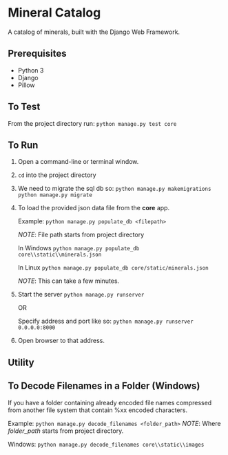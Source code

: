 # Mineral Catalog
A catalog of minerals, built with the Django Web Framework.

## Prerequisites
 - Python 3
 - Django
 - Pillow
    
## To Test
From the project directory run:
    `python manage.py test core`

## To Run
1. Open a command-line or terminal window.
2. `cd` into the project directory
3. We need to migrate the sql db so:
    `python manage.py makemigrations`
    `python manage.py migrate`
4. To load the provided json data file from the **core** app.
    
    Example:
    `python manage.py populate_db <filepath>`
    
    *NOTE*: File path starts from project directory
    
    In Windows
    `python manage.py populate_db core\\static\\minerals.json`
    
    In Linux
    `python manage.py populate_db core/static/minerals.json`
    
    *NOTE*: This can take a few minutes.
    
5. Start the server
    `python manage.py runserver`
    
    OR
    
    Specify address and port like so:
    `python manage.py runserver 0.0.0.0:8000`
    
6. Open browser to that address.

## Utility
## To Decode Filenames in a Folder (Windows)
If you have a folder containing already encoded file names compressed
from another file system that contain %xx encoded characters.

Example:
    `python manage.py decode_filenames <folder_path>`
    *NOTE*: Where *folder_path* starts from project directory.

Windows:
    `python manage.py decode_filenames core\\static\\images`